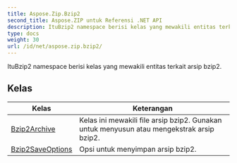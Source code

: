 ```yaml
---
title: Aspose.Zip.Bzip2
second_title: Aspose.ZIP untuk Referensi .NET API
description: ItuBzip2 namespace berisi kelas yang mewakili entitas terkait arsip bzip2.
type: docs
weight: 30
url: /id/net/aspose.zip.bzip2/
---
```

ItuBzip2 namespace berisi kelas yang mewakili entitas terkait arsip bzip2.

## Kelas

| Kelas | Keterangan |
| --- | --- |
| [Bzip2Archive](./bzip2archive/) | Kelas ini mewakili file arsip bzip2. Gunakan untuk menyusun atau mengekstrak arsip bzip2. |
| [Bzip2SaveOptions](./bzip2saveoptions/) | Opsi untuk menyimpan arsip bzip2. |


